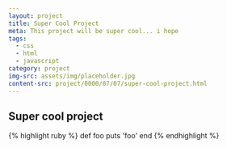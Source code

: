 ```yaml
---
layout: project
title: Super Cool Project
meta: This project will be super cool... i hope
tags:
  - css
  - html
  - javascript
category: project
img-src: assets/img/placeholder.jpg
content-src: project/0000/07/07/super-cool-project.html
---
```


## Super cool project

{% highlight ruby %}
def foo
  puts 'foo'
end
{% endhighlight %}
